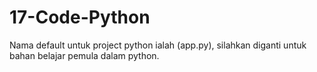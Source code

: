# 17-Code-Python

Nama default untuk project python ialah (app.py), silahkan diganti untuk bahan belajar pemula dalam python.
